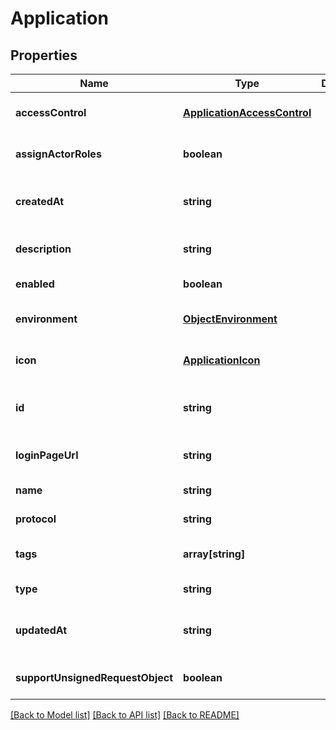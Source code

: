 # Application

## Properties
Name | Type | Description | Notes
------------ | ------------- | ------------- | -------------
**accessControl** | [**ApplicationAccessControl**](ApplicationAccessControl.md) |  | [optional] [default to null]
**assignActorRoles** | **boolean** |  | [optional] [default to null]
**createdAt** | **string** |  | [optional] [readonly] [default to null]
**description** | **string** |  | [optional] [default to null]
**enabled** | **boolean** |  | [default to null]
**environment** | [**ObjectEnvironment**](ObjectEnvironment.md) |  | [optional] [default to null]
**icon** | [**ApplicationIcon**](ApplicationIcon.md) |  | [optional] [default to null]
**id** | **string** |  | [optional] [readonly] [default to null]
**loginPageUrl** | **string** |  | [optional] [default to null]
**name** | **string** |  | [default to null]
**protocol** | **string** |  | [default to null]
**tags** | **array[string]** |  | [optional] [default to null]
**type** | **string** |  | [default to null]
**updatedAt** | **string** |  | [optional] [readonly] [default to null]
**supportUnsignedRequestObject** | **boolean** |  | [optional] [default to null]

[[Back to Model list]](../README.md#documentation-for-models) [[Back to API list]](../README.md#documentation-for-api-endpoints) [[Back to README]](../README.md)


